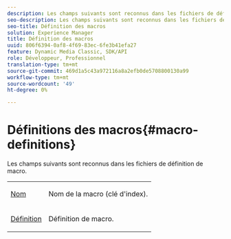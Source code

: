 ```yaml
---
description: Les champs suivants sont reconnus dans les fichiers de définition de macro.
seo-description: Les champs suivants sont reconnus dans les fichiers de définition de macro.
seo-title: Définition des macros
solution: Experience Manager
title: Définition des macros
uuid: 806f6394-0af8-4f69-83ec-6fe3b41efa27
feature: Dynamic Media Classic, SDK/API
role: Développeur, Professionnel
translation-type: tm+mt
source-git-commit: 469d1a5c43a972116a8a2efb0de5708800130a99
workflow-type: tm+mt
source-wordcount: '49'
ht-degree: 0%

---
```



# Définitions des macros{#macro-definitions}

Les champs suivants sont reconnus dans les fichiers de définition de macro.

<table id="simpletable_C34D1161A6E84214AD97F79345BDB180"> 
 <tr class="strow"> 
  <td class="stentry"> <p><span class="codeph"> <a href="../../../../../../is-api/image-catalog/image-serving-api-ref/c-image-catalog-reference/c-macro-definition-reference/r-name-macro.md#reference-7430cb46507c4cc2979151ceea76781a" type="reference" format="dita" scope="local"> Nom</a></span> </p></td> 
  <td class="stentry"> <p>Nom de la macro (clé d'index). </p></td> 
 </tr> 
 <tr class="strow"> 
  <td class="stentry"> <p><span class="codeph"> <a href="/help/aem-is-ir-api/is-api/image-catalog/image-serving-api-ref/c-image-catalog-reference/c-macro-definition-reference/r-definition-macro.md" type="reference" format="dita" scope="local"> Définition</a></span> </p></td> 
  <td class="stentry"> <p>Définition de macro. </p></td> 
 </tr> 
</table>


